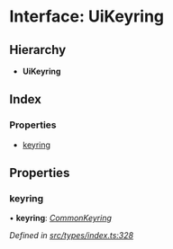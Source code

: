 # Interface: UiKeyring

## Hierarchy

* **UiKeyring**

## Index

### Properties

* [keyring](types.uikeyring.md#keyring)

## Properties

###  keyring

• **keyring**: *[CommonKeyring](../modules/types.md#commonkeyring)*

*Defined in [src/types/index.ts:328](https://github.com/PolymathNetwork/polymesh-sdk/blob/6d34df1/src/types/index.ts#L328)*
